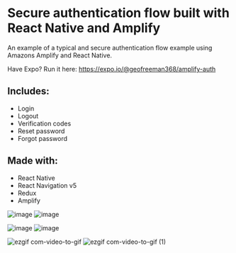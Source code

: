# Secure authentication flow built with React Native and Amplify 

An example of a typical and secure authentication flow example using Amazons Amplify and React Native.

Have Expo? Run it here: https://expo.io/@geofreeman368/amplify-auth

## Includes:
- Login
- Logout
- Verification codes
- Reset password
- Forgot password


## Made with: 
- React Native
- React Navigation v5
- Redux
- Amplify 


![image](https://user-images.githubusercontent.com/63067465/85236324-ec002700-b414-11ea-81b3-2f523f30b3f4.png)
![image](https://user-images.githubusercontent.com/63067465/85236348-118d3080-b415-11ea-88ff-9c477f390138.png)

![image](https://user-images.githubusercontent.com/63067465/85236357-2ff32c00-b415-11ea-9731-c04c8adf598c.png)
![image](https://user-images.githubusercontent.com/63067465/85236292-ad6a6c80-b414-11ea-81c3-5c84281c4db8.png)

![ezgif com-video-to-gif](https://user-images.githubusercontent.com/63067465/85236754-96c61480-b418-11ea-9ddd-cf91c4d64230.gif)
![ezgif com-video-to-gif (1)](https://user-images.githubusercontent.com/63067465/85236766-a34a6d00-b418-11ea-8311-ca32ee7cc59a.gif)
